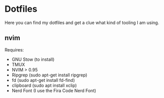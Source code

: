 # Dotfiles

Here you can find my dotfiles and get a clue what kind of tooling I am using.

## nvim

Requires:
- GNU Stow (to install)
- TMUX
- NVIM > 0.95
- Ripgrep (sudo apt-get install ripgrep)
- fd (sudo apt-get install fd-find)
- clipboard (sudo apt install xclip)
- Nerd Font (I use the Fira Code Nerd Font)
